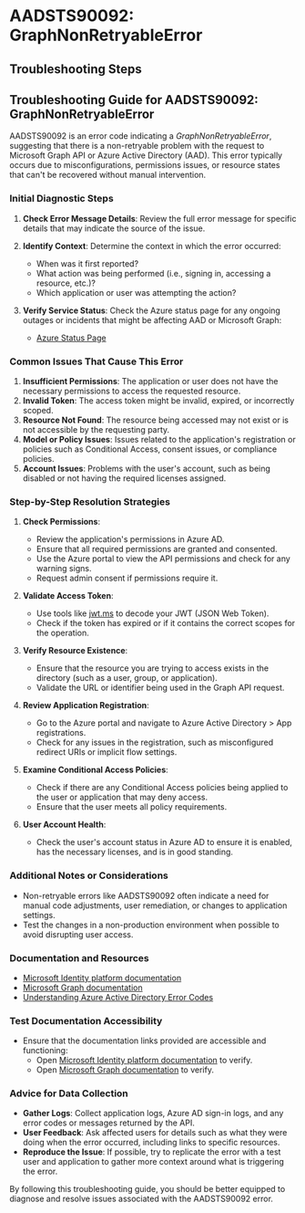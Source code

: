 # AADSTS90092: GraphNonRetryableError


## Troubleshooting Steps
## Troubleshooting Guide for AADSTS90092: GraphNonRetryableError

AADSTS90092 is an error code indicating a *GraphNonRetryableError*, suggesting that there is a non-retryable problem with the request to Microsoft Graph API or Azure Active Directory (AAD). This error typically occurs due to misconfigurations, permissions issues, or resource states that can't be recovered without manual intervention.

### Initial Diagnostic Steps
1. **Check Error Message Details**: Review the full error message for specific details that may indicate the source of the issue.
2. **Identify Context**: Determine the context in which the error occurred:
   - When was it first reported?
   - What action was being performed (i.e., signing in, accessing a resource, etc.)?
   - Which application or user was attempting the action?

3. **Verify Service Status**: Check the Azure status page for any ongoing outages or incidents that might be affecting AAD or Microsoft Graph:
   - [Azure Status Page](https://status.azure.com)

### Common Issues That Cause This Error
1. **Insufficient Permissions**: The application or user does not have the necessary permissions to access the requested resource.
2. **Invalid Token**: The access token might be invalid, expired, or incorrectly scoped.
3. **Resource Not Found**: The resource being accessed may not exist or is not accessible by the requesting party.
4. **Model or Policy Issues**: Issues related to the application's registration or policies such as Conditional Access, consent issues, or compliance policies.
5. **Account Issues**: Problems with the user's account, such as being disabled or not having the required licenses assigned.

### Step-by-Step Resolution Strategies
1. **Check Permissions**:
   - Review the application's permissions in Azure AD.
   - Ensure that all required permissions are granted and consented.
   - Use the Azure portal to view the API permissions and check for any warning signs.
   - Request admin consent if permissions require it.

2. **Validate Access Token**:
   - Use tools like [jwt.ms](https://jwt.ms) to decode your JWT (JSON Web Token).
   - Check if the token has expired or if it contains the correct scopes for the operation.

3. **Verify Resource Existence**:
   - Ensure that the resource you are trying to access exists in the directory (such as a user, group, or application).
   - Validate the URL or identifier being used in the Graph API request.

4. **Review Application Registration**:
   - Go to the Azure portal and navigate to Azure Active Directory > App registrations.
   - Check for any issues in the registration, such as misconfigured redirect URIs or implicit flow settings.

5. **Examine Conditional Access Policies**:
   - Check if there are any Conditional Access policies being applied to the user or application that may deny access.
   - Ensure that the user meets all policy requirements.

6. **User Account Health**:
   - Check the user's account status in Azure AD to ensure it is enabled, has the necessary licenses, and is in good standing.

### Additional Notes or Considerations
- Non-retryable errors like AADSTS90092 often indicate a need for manual code adjustments, user remediation, or changes to application settings.
- Test the changes in a non-production environment when possible to avoid disrupting user access.

### Documentation and Resources
- [Microsoft Identity platform documentation](https://docs.microsoft.com/en-us/azure/active-directory/develop/)
- [Microsoft Graph documentation](https://docs.microsoft.com/en-us/graph/)
- [Understanding Azure Active Directory Error Codes](https://docs.microsoft.com/en-us/azure/active-directory/develop/reference-aad-error-codes)

### Test Documentation Accessibility
- Ensure that the documentation links provided are accessible and functioning:
  - Open [Microsoft Identity platform documentation](https://docs.microsoft.com/en-us/azure/active-directory/develop/) to verify.
  - Open [Microsoft Graph documentation](https://docs.microsoft.com/en-us/graph/) to verify.

### Advice for Data Collection
- **Gather Logs**: Collect application logs, Azure AD sign-in logs, and any error codes or messages returned by the API.
- **User Feedback**: Ask affected users for details such as what they were doing when the error occurred, including links to specific resources.
- **Reproduce the Issue**: If possible, try to replicate the error with a test user and application to gather more context around what is triggering the error.

By following this troubleshooting guide, you should be better equipped to diagnose and resolve issues associated with the AADSTS90092 error.
